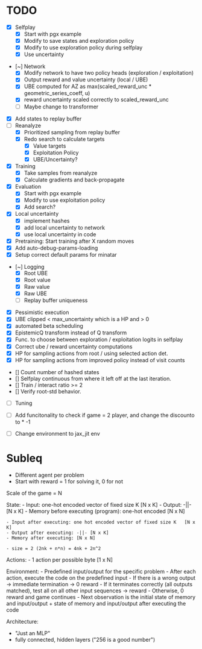 # TODO

- [x] Selfplay
  - [x] Start with pgx example
  - [x] Modify to save states and exploration policy
  - [x] Modify to use exploration policy during selfplay
  - [x] Use uncertainty
- [~] Network
  - [x] Modify network to have two policy heads (exploration / exploitation)
  - [x] Output reward and value uncertainty (local / UBE)
  - [x] UBE computed for AZ as max(scaled_reward_unc * geometric_series_coeff, u)
  - [x] reward uncertainty scaled correctly to scaled_reward_unc
  - [ ] Maybe change to transformer
- [x] Add states to replay buffer
- [ ] Reanalyze
  - [x] Prioritized sampling from replay buffer
  - [x] Redo search to calculate targets
      - [x] Value targets
      - [x] Exploitation Policy
      - [x] UBE/Uncertainty?
- [x] Training
  - [x] Take samples from reanalyze
  - [x] Calculate gradients and back-propagate
- [x] Evaluation
  - [x] Start with pgx example
  - [x] Modify to use exploitation policy
  - [x] Add search?
- [x] Local uncertainty
  - [x] implement hashes
  - [x] add local uncertainty to network
  - [x] use local uncertainty in code
- [x] Pretraining: Start training after X random moves
- [x] Add auto-debug-params-loading
- [x] Setup correct default params for minatar
- [~] Logging
  - [x] Root UBE
  - [x] Root value
  - [x] Raw value
  - [x] Raw UBE
  - [ ] Replay buffer uniqueness
- [x] Pessimistic execution
- [x] UBE clipped < max_uncertainty which is a HP and > 0
- [x] automated beta scheduling
- [x] EpistemicQ transform instead of Q transform
- [x] Func. to choose between exploration / exploitation logits in selfplay
- [x] Correct ube / reward uncertainty computations
- [x] HP for sampling actions from root / using selected action det.
- [x] HP for sampling actions from improved policy instead of visit counts

- [] Count number of hashed states
- [] Selfplay continuous from where it left off at the last iteration.
- [] Train / interact ratio >= 2
- [] Verify root-std behavior.
- [ ] Tuning
- [ ] Add funcitonality to check if game = 2 player, and change the discounto to * -1
- [ ] Change environment to jax_jit env


# Subleq

- Different agent per problem
- Start with reward = 1 for solving it, 0 for not

Scale of the game = N

State:
    - Input: one-hot encoded vector of fixed size K   [N x K]
    - Output: -||- [N x K]
    - Memory before executing (program): one-hot encoded [N x N]

    - Input after executing: one hot encoded vector of fixed size K   [N x K]
    - Output after executing: -||- [N x K]
    - Memory after executing: [N x N]

    - size = 2 (2nk + n*n) = 4nk + 2n^2

Actions:
    - 1 action per possible byte [1 x N]

Environment:
    - Predefined input/output for the specific problem
    - After each action, execute the code on the predefined input
        - If there is a wrong output -> immediate termination -> 0 reward
        - If it terminates correctly (all outputs matched), test all on all other input sequences -> reward
        - Otherwise, 0 reward and game continues
    - Next observation is the initial state of memory and input/output + state of memory and input/output after executing the code

Architecture:

- "Just an MLP"
- fully connected, hidden layers ("256 is a good number")
